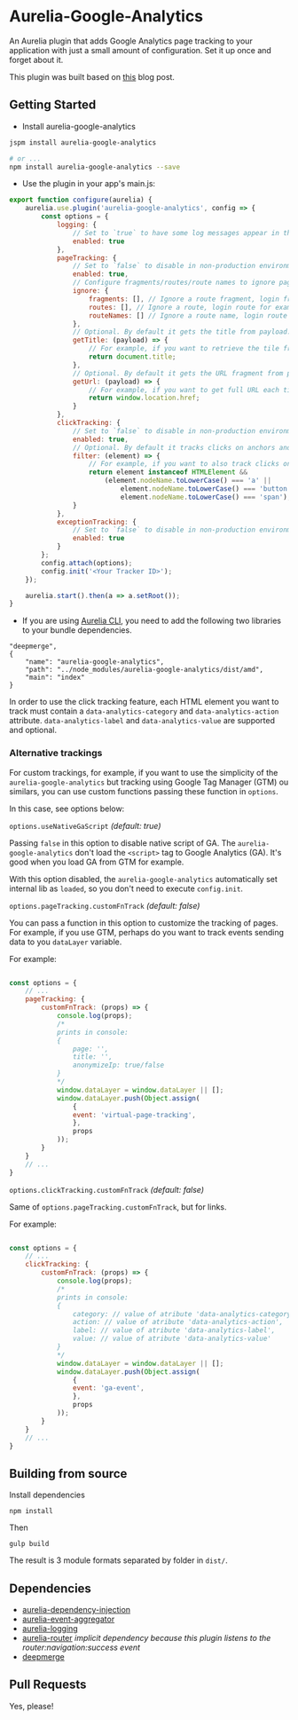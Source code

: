 # Aurelia-Google-Analytics
An Aurelia plugin that adds Google Analytics page tracking to your application with just a small amount of configuration. Set it up once and forget about it.

This plugin was built based on [this](https://mjau-mjau.com/blog/ajax-universal-analytics/) blog post.

## Getting Started

* Install aurelia-google-analytics

```bash
jspm install aurelia-google-analytics

# or ...
npm install aurelia-google-analytics --save
```

* Use the plugin in your app's main.js:

```javascript
export function configure(aurelia) {
	aurelia.use.plugin('aurelia-google-analytics', config => {
		const options = {
			logging: {
				// Set to `true` to have some log messages appear in the browser console.
				enabled: true
			},
			pageTracking: {
				// Set to `false` to disable in non-production environments.
				enabled: true,
				// Configure fragments/routes/route names to ignore page tracking for
				ignore: {
					fragments: [], // Ignore a route fragment, login fragment for example: ['/login']
					routes: [], // Ignore a route, login route for example: ['login']
					routeNames: [] // Ignore a route name, login route name for example: ['login-route']
				},
				// Optional. By default it gets the title from payload.instruction.config.title.
				getTitle: (payload) => {
					// For example, if you want to retrieve the tile from the document instead override with the following.
					return document.title;
				},
				// Optional. By default it gets the URL fragment from payload.instruction.fragment.
				getUrl: (payload) => {
					// For example, if you want to get full URL each time override with the following.
					return window.location.href;
				}
			},
			clickTracking: {
				// Set to `false` to disable in non-production environments.
				enabled: true,
				// Optional. By default it tracks clicks on anchors and buttons.
				filter: (element) => {
					// For example, if you want to also track clicks on span elements override with the following.
					return element instanceof HTMLElement &&
						(element.nodeName.toLowerCase() === 'a' ||
							element.nodeName.toLowerCase() === 'button' ||
							element.nodeName.toLowerCase() === 'span');
				}
			},
			exceptionTracking: {
				// Set to `false` to disable in non-production environments.
				enabled: true
			}
		};
		config.attach(options);
		config.init('<Your Tracker ID>');
	});

	aurelia.start().then(a => a.setRoot());
}
```
* If you are using [Aurelia CLI](http://aurelia.io/hub.html#/doc/article/aurelia/framework/latest/the-aurelia-cli/10), you need to add the following two libraries to your bundle dependencies.

```
"deepmerge",
{
	"name": "aurelia-google-analytics",
	"path": "../node_modules/aurelia-google-analytics/dist/amd",
	"main": "index"
}
```

In order to use the click tracking feature, each HTML element you want to track must contain a `data-analytics-category` and `data-analytics-action` attribute. `data-analytics-label` and `data-analytics-value` are supported and optional.


### Alternative trackings

For custom trackings, for example, if you want to use the simplicity of the `aurelia-google-analytics` but tracking using Google Tag Manager (GTM) ou similars, you can use custom functions passing these function in `options`.

In this case, see options below:

`options.useNativeGaScript` _(default: true)_

Passing `false` in this option to disable native script of GA. The `aurelia-google-analytics` don't load the `<script>` tag to Google Analytics (GA). It's good when you load GA from GTM for example.

With this option disabled, the `aurelia-google-analytics` automatically set internal lib as `loaded`, so you don't need to execute `config.init`.


`options.pageTracking.customFnTrack` _(default: false)_

You can pass a function in this option to customize the tracking of pages. For example, if you use GTM, perhaps do you want to track events sending data to you `dataLayer` variable.

For example:

```javascript

const options = {
	// ...
	pageTracking: {
		customFnTrack: (props) => {
			console.log(props);
			/*
			prints in console:
			{ 
				page: '',
				title: '',
				anonymizeIp: true/false
			}
			*/
			window.dataLayer = window.dataLayer || [];
			window.dataLayer.push(Object.assign(
				{
				event: 'virtual-page-tracking',
				},
				props
			));
		}
	}
	// ...
}
```

`options.clickTracking.customFnTrack` _(default: false)_

Same of `options.pageTracking.customFnTrack`, but for links.

For example:


```javascript

const options = {
	// ...
	clickTracking: {
		customFnTrack: (props) => {
			console.log(props);
			/*
			prints in console:
			{ 
				category: // value of atribute 'data-analytics-category',
				action: // value of atribute 'data-analytics-action',
				label: // value of atribute 'data-analytics-label',
				value: // value of atribute 'data-analytics-value'
			}
			*/
			window.dataLayer = window.dataLayer || [];
			window.dataLayer.push(Object.assign(
				{
				event: 'ga-event',
				},
				props
			));
		}
	}
	// ...
}
```

## Building from source

Install dependencies

```shell
npm install
```

Then

```shell
gulp build
```

The result is 3 module formats separated by folder in `dist/`.

## Dependencies

* [aurelia-dependency-injection](https://github.com/aurelia/dependency-injection)
* [aurelia-event-aggregator](https://github.com/aurelia/event-aggregator)
* [aurelia-logging](https://github.com/aurelia/logging)
* [aurelia-router](https://github.com/aurelia/router) _implicit dependency because this plugin listens to the router:navigation:success event_
* [deepmerge](https://github.com/KyleAMathews/deepmerge)

## Pull Requests

Yes, please!
